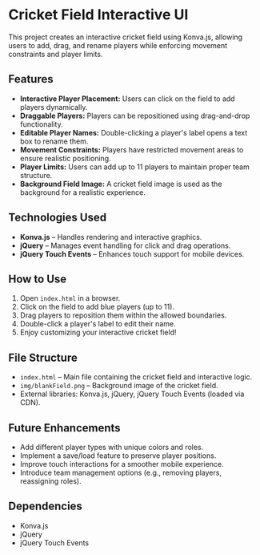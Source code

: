 # Cricket Field Interactive UI

This project creates an interactive cricket field using Konva.js, allowing users to add, drag, and rename players while enforcing movement constraints and player limits.

## Features
- **Interactive Player Placement:** Users can click on the field to add players dynamically.
- **Draggable Players:** Players can be repositioned using drag-and-drop functionality.
- **Editable Player Names:** Double-clicking a player's label opens a text box to rename them.
- **Movement Constraints:** Players have restricted movement areas to ensure realistic positioning.
- **Player Limits:** Users can add up to 11 players to maintain proper team structure.
- **Background Field Image:** A cricket field image is used as the background for a realistic experience.

## Technologies Used
- **Konva.js** – Handles rendering and interactive graphics.
- **jQuery** – Manages event handling for click and drag operations.
- **jQuery Touch Events** – Enhances touch support for mobile devices.

## How to Use
1. Open `index.html` in a browser.
2. Click on the field to add blue players (up to 11).
3. Drag players to reposition them within the allowed boundaries.
4. Double-click a player's label to edit their name.
5. Enjoy customizing your interactive cricket field!

## File Structure
- `index.html` – Main file containing the cricket field and interactive logic.
- `img/blankField.png` – Background image of the cricket field.
- External libraries: Konva.js, jQuery, jQuery Touch Events (loaded via CDN).

## Future Enhancements
- Add different player types with unique colors and roles.
- Implement a save/load feature to preserve player positions.
- Improve touch interactions for a smoother mobile experience.
- Introduce team management options (e.g., removing players, reassigning roles).

## Dependencies
- Konva.js
- jQuery
- jQuery Touch Events

